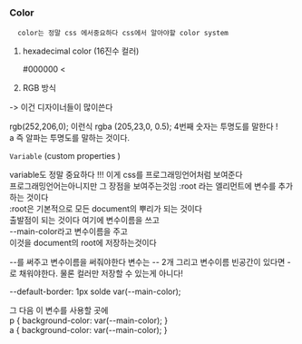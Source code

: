 
### Color

      color는 정말 css 에서중요하다 css에서 알아야할 color system
      
1) hexadecimal color (16진수 컬러)

    #000000 <  
    
    
2) RGB 방식

-> 이건 디자이너들이 많이쓴다 <br>

rgb(252,206,0); 이런식 rgba (205,23,0, 0.5); 4번째 숫자는 투명도를 말한다 ! <br>
a 즉 알파는 투명도를 말하는 것이다.

`Variable` (custom properties )

variable도 정말 중요하다 !!! 이게 css를 프로그래밍언어처럼 보여준다 <br>
프로그래밍언어는아니지만 그 장점을 보여주는것임 :root 라는 엘리먼트에 변수를 추가하는 것이다 <br>
:root은 기본적으로 모든 document의 뿌리가 되는 것이다 <br>
출발점이 되는 것이다 여기에 변수이름을 쓰고 <br>
--main-color라고 변수이름을 주고 <br>
이것을 document의 root에 저장하는것이다 <br>

--를 써주고 변수이름을 써줘야한다 변수는 -- 2개 그리고 변수이름 빈공간이 있다면 -로 채워야한다. 물론 컬러만 저장할 수 있는게 아니다!<br>

--default-border: 1px solde var(--main-color);

그 다음 이 변수를 사용할 곳에 <br>
p {
background-color: var(--main-color); 
} <br>
a {
background-color: var(--main-color); 
}
